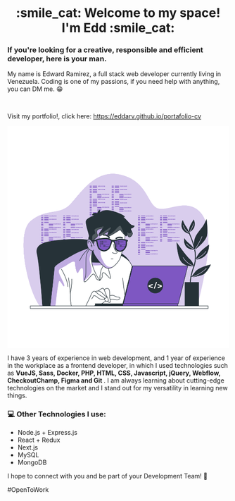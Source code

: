 <h1 align="center"> :smile_cat: Welcome to my space! I'm Edd :smile_cat: </h1>

### If you're looking for a creative, responsible and efficient developer, here is your man.
My name is Edward Ramirez, a full stack web developer currently living in Venezuela. Coding is one of my passions, if you need help with anything, you can DM me. :grin: 

</br>

Visit my portfolio!, click here: https://eddarv.github.io/portafolio-cv

<p align="center">
<img src="https://github.com/eddarv/eddarv/blob/main/coding-animate.svg" style="display: block; margin-left: auto; margin-right: auto;"/>
</p>

I have 3 years of experience in web development, and 1 year of experience in the workplace as a frontend developer, in which I used technologies such as <b> VueJS, Sass, Docker, PHP, HTML, CSS, Javascript, jQuery, Webflow, CheckoutChamp, Figma and Git </b>. I am always learning about cutting-edge technologies on the market and I stand out for my versatility in learning new things.
</br>
### :computer: Other Technologies I use:
* Node.js + Express.js
* React + Redux
* Next.js
* MySQL
* MongoDB

I hope to connect with you and be part of your Development Team! 🤝

#OpenToWork
